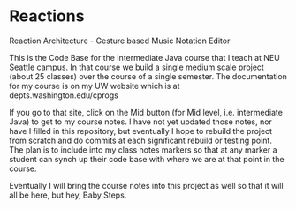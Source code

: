 # Reactions
Reaction Architecture - Gesture based Music Notation Editor

This is the Code Base for the Intermediate Java course that I teach at NEU Seattle campus. In that course we build a single medium scale project (about 25 classes) over the course of a single semester. The documentation for my course is on my UW website which is at depts.washington.edu/cprogs

If you go to that site, click on the Mid button (for Mid level, i.e. intermediate Java) to get to my course notes. I have not yet updated those notes, nor have I filled in this repository, but eventually I hope to rebuild the project from scratch and do commits at each significant rebuild or testing point. The plan is to include into my class notes markers so that at any marker a student can synch up their code base with where we are at that point in the course.

Eventually I will bring the course notes into this project as well so that it will all be here, but hey, Baby Steps.
